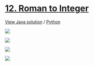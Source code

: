 # [12. Roman to Integer](https://leetcode.com/problems/roman-to-integer/)

[View Java solution](https://github.com/hanggrian/leetcode-playground/blob/main/problems/src/main/java/RomanToInteger.java)
/ [Python](https://github.com/hanggrian/leetcode-playground/blob/main/problems/python/src/roman_to_integer.py)

![](https://github.com/hendraanggrian/leetcode-playground/raw/assets/problem13_1.svg)

![](https://github.com/hendraanggrian/leetcode-playground/raw/assets/problem13_2.svg)

![](https://github.com/hendraanggrian/leetcode-playground/raw/assets/problem13_3.svg)

![](https://github.com/hendraanggrian/leetcode-playground/raw/assets/problem13_4.svg)
